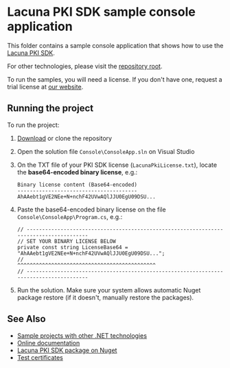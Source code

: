 Lacuna PKI SDK sample console application
========================================

This folder contains a sample console application that shows how to use the
[Lacuna PKI SDK](https://www.lacunasoftware.com/en/products/pki_sdk).

For other technologies, please visit the [repository root](https://github.com/LacunaSoftware/PkiSdkSamples).

To run the samples, you will need a license. If you don't have one, request a trial license at
[our website](http://www.lacunasoftware.com/en/home/contact).


Running the project
-------------------

To run the project:

1. [Download](https://github.com/LacunaSoftware/PkiSdkSamples/archive/master.zip) or clone the repository

2. Open the solution file `Console\ConsoleApp.sln` on Visual Studio

3. On the TXT file of your PKI SDK license (`LacunaPkiLicense.txt`), locate the **base64-encoded binary license**, e.g.:
	
	```
	Binary license content (Base64-encoded)
	---------------------------------------
	AhAAebt1gVE2NEe+N+nchF42UVwAQlJJU0EgU09DSU...
	```

4. Paste the base64-encoded binary license on the file `Console\ConsoleApp\Program.cs`, e.g.:

	```
	// ---------------------------------------------------------------------------------------
	// SET YOUR BINARY LICENSE BELOW
	private const string LicenseBase64 = "AhAAebt1gVE2NEe+N+nchF42UVwAQlJJU0EgU09DSU...";
	//                                    ^^^^^^^^^^^^^^^^^^^^^^^^^^^^^^^^^^^^^^^^^^^^^
	// ---------------------------------------------------------------------------------------
	```

5. Run the solution. Make sure your system allows automatic Nuget package restore (if it doesn't, manually restore the packages).

See Also
--------

* [Sample projects with other .NET technologies](https://github.com/LacunaSoftware/PkiSdkSamples)
* [Online documentation](http://pki.lacunasoftware.com/Help)
* [Lacuna PKI SDK package on Nuget](https://www.nuget.org/packages/Lacuna.Pki)
* [Test certificates](../TestCertificates.md)
